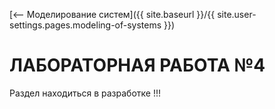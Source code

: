 [⟵ Моделирование систем]({{ site.baseurl }}/{{ site.user-settings.pages.modeling-of-systems }})

# ЛАБОРАТОРНАЯ РАБОТА №4

Раздел находиться в разработке !!!
